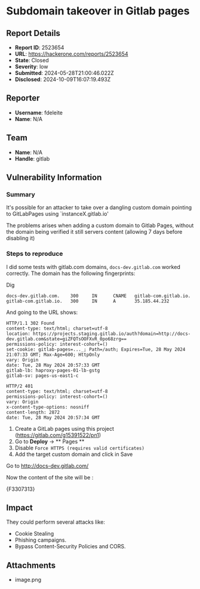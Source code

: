 # Subdomain takeover in Gitlab pages

## Report Details
- **Report ID**: 2523654
- **URL**: https://hackerone.com/reports/2523654
- **State**: Closed
- **Severity**: low
- **Submitted**: 2024-05-28T21:00:46.022Z
- **Disclosed**: 2024-10-09T16:07:19.493Z

## Reporter
- **Username**: fdeleite
- **Name**: N/A

## Team
- **Name**: N/A
- **Handle**: gitlab

## Vulnerability Information
### Summary

It's possible for an attacker to take over a dangling custom domain pointing to GitLabPages using `instanceX.gitlab.io'

The problems arises when adding a custom domain to Gitlab Pages, without the domain being verified it still servers content (allowing 7 days before disabling it)

### Steps to reproduce

I did some tests with gitlab.com domains, `docs-dev.gitlab.com` worked correctly. 
The domain has the following fingerprints:

Dig  
```
docs-dev.gitlab.com.    300     IN      CNAME   gitlab-com.gitlab.io.
gitlab-com.gitlab.io.   300     IN      A       35.185.44.232
```
And going to the URL shows:

```
HTTP/1.1 302 Found
content-type: text/html; charset=utf-8
location: https://projects.staging.gitlab.io/auth?domain=http://docs-dev.gitlab.com&state=giZFQTsOOFXvR_0po68zrg==
permissions-policy: interest-cohort=()
set-cookie: gitlab-pages=..._; Path=/auth; Expires=Tue, 28 May 2024 21:07:33 GMT; Max-Age=600; HttpOnly
vary: Origin
date: Tue, 28 May 2024 20:57:33 GMT
gitlab-lb: haproxy-pages-01-lb-gstg
gitlab-sv: pages-us-east1-c

HTTP/2 401 
content-type: text/html; charset=utf-8
permissions-policy: interest-cohort=()
vary: Origin
x-content-type-options: nosniff
content-length: 2872
date: Tue, 28 May 2024 20:57:34 GMT

```

1. Create a GitLab pages using this project (https://gitlab.com/g15391522/pn1)
2. Go to  **Deploy** ->  ** Pages ** 
3. Disable `Force HTTPS (requires valid certificates)` 
4. Add the target custom domain and click in Save

Go to http://docs-dev.gitlab.com/

Now the content of the site will be :

{F3307313}

## Impact

They could perform several attacks like:

   -  Cookie Stealing
   - Phishing campaigns.
   - Bypass Content-Security Policies and CORS.

## Attachments
- image.png
